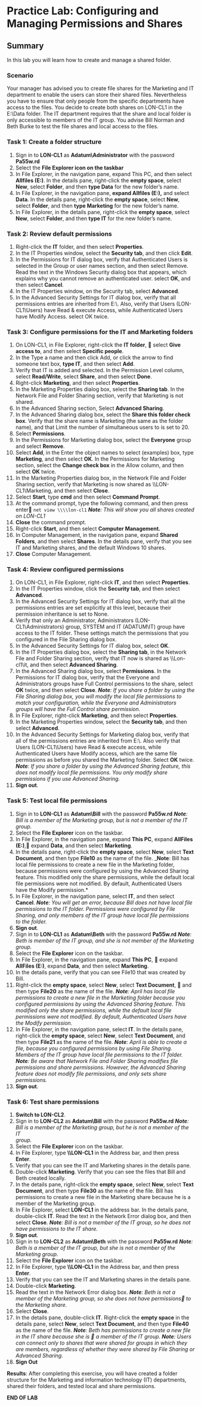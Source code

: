 # Practice Lab: Configuring and Managing Permissions and Shares

## Summary
In this lab you will learn how to create and manage a shared folder.

### Scenario
Your manager has advised you to create file shares for the Marketing and IT department to enable the users can store their shared files. Nevertheless you have to ensure that only people from the specific departments have access to the files. You decide to create both shares on LON-CL1 in the E:\\Data folder. The IT department requires that the share and local folder is only accessible to members of the IT group. You advise Bill Norman and Beth Burke to test the file shares and local access to the files.     

### Task 1: Create a folder structure 
1.  Sign in to **LON-CL1** as **Adatum\\Administrator** with the password
    **Pa55w.rd**
2.  Select the **File Explorer icon on the taskbar**
3.  In File Explorer, in the navigation pane, expand This PC, and then select
    **Allfiles (E:)**. In the details pane, right-click the **empty space**,
    select **New**, select **Folder**, and then **type Data** for the new
    folder’s name.
4.  In File Explorer, in the navigation pane, **expand Allfiles (E:),** and select
    **Data**. In the details pane, right-click the **empty space**, select
    **New**, select **Folder**, and then **type Marketing** for the new folder’s
    name.
5.  In File Explorer, in the details pane, right-click the **empty space**,
    select **New**, select **Folder**, and then **type IT** for the new folder’s
    name.

### Task 2: Review default permissions 
1.  Right-click the **IT** folder, and then select **Properties**.
2.  In the IT Properties window, select the **Security tab**, and then click
    **Edit**.
3.  In the Permissions for IT dialog box, verify that Authenticated Users is
    selected in the Group or user names section, and then select Remove. Read the
    text in the Windows Security dialog box that appears, which explains why you
    cannot remove an authenticated user. select **OK**, and then select
    **Cancel**.
4.  In the IT Properties window, on the Security tab, select **Advanced**.
5.  In the Advanced Security Settings for IT dialog box, verify that all
    permissions entries are inherited from E:\\. Also, verify that Users
    (LON-CL1\\Users) have Read & execute Access, while Authenticated Users have
    Modify Access. select OK twice.

### Task 3: Configure permissions for the IT and Marketing folders
1.  On LON-CL1, in File Explorer, right-click the **IT folder**,     select **Give access to**, and then select **Specific people**.
2.  In the Type a name and then click Add, or click the arrow to find
    someone text box, **type IT**, and then select **Add**.
3.  Verify that IT is added and selected. In the Permission Level
    column, select **Read/Write**, select **Share**, and then select **Done**.
4.  Right-click **Marketing**, and then select **Properties**.
5.  In the Marketing Properties dialog box, select the **Sharing tab**. In the
    Network File and Folder Sharing section, verify that Marketing is not
    shared.
6.  In the Advanced Sharing section, Select **Advanced Sharing**.
7.  In the Advanced Sharing dialog box, select the **Share this folder check
    box**. Verify that the share name is Marketing (the same as the folder
    name), and that Limit the number of simultaneous users to is set to 20.
9.  Select **Permissions**.
10. In the Permissions for Marketing dialog box, select the **Everyone** group
    and select **Remove**. 
11. Select **Add**, in the Enter the object names to select
    (examples) box, type **Marketing**, and then select **OK**. In the
    Permissions for Marketing section, select the **Change check box** in the
    Allow column, and then select **OK** twice.
12. In the Marketing Properties dialog box, in the Network File and Folder
    Sharing section, verify that Marketing is now shared as
    \\\\LON-CL1\\Marketing, and then select **Close**.
13. Select **Start**, type **cmd** and then select **Command Prompt**.
14. At the command prompt, type the following command, and then press enter    `net view \\\\lon-cl1`
    _**Note**: This will show you all shares created on LON-CL1_
15. **Close** the command prompt.
15. Right-click **Start**, and then select **Computer Management.**
16. In Computer Management, in the navigation pane, expand **Shared Folders**,
    and then select **Shares**. In the details pane, verify that you see IT and
    Marketing shares, and the default Windows 10 shares. 
17. **Close** Computer Management.

### Task 4: Review configured permissions 
1.  On LON-CL1, in File Explorer, right-click **IT**, and then select **Properties**.
2.  In the IT Properties window, click the **Security tab**, and then select
    **Advanced**.
3.  In the Advanced Security Settings for IT dialog box, verify that all the
    permissions entries are set explicitly at this level, because their
    permission inheritance is set to None.
4.  Verify that only an Administrator, Administrators (LON-CL1\\Administrators)
    group, SYSTEM and IT (ADATUM\\IT) group have access to the IT folder. These
    settings match the permissions that you configured in the File Sharing
    dialog box.
5.  In the Advanced Security Settings for IT dialog box, select **OK**. 
6.  In the IT Properties dialog box, select the **Sharing tab**, in the Network File and
    Folder Sharing section, verify that IT now is shared as \\\\Lon-cl1\\it, and
    then select **Advanced Sharing**.
7.  In the Advanced Sharing dialog box, select **Permissions**. In the
    Permissions for IT dialog box, verify that the Everyone and Administrators
    groups have Full Control permissions to the share, select **OK** twice, and
    then select **Close**.
    _**Note**: If you share a folder by using the File Sharing dialog box, you will
	modify the local file permissions to match your configuration, while the
	Everyone and Administrators groups will have the Full Control share
	permission._
8.  In File Explorer, right-click **Marketing**, and then select **Properties**.
9.  In the Marketing Properties window, select the **Security tab**, and then
    select **Advanced**.
10. In the Advanced Security Settings for Marketing dialog box, verify that all
    of the permissions entries are inherited from E:\\. Also verify that Users
    (LON-CL1\\Users) have Read & execute access, while Authenticated Users have
    Modify access, which are the same file permissions as before you shared the
    Marketing folder. Select **OK** twice.
    _**Note**: If you share a folder by using the Advanced Sharing feature, this does
     not modify local file permissions. You only modify share permissions if you
     use Advanced Sharing._
11.  **Sign out**.

### Task 5: Test local file permissions  
1.  Sign in to **LON-CL1** as **Adatum\\Bill** with the password **Pa55w.rd**
    _**Note**: Bill is a member of the Marketing group, but is not a member of the IT
	group._
2.  Select the **File Explorer** icon on the taskbar. 
3.  In File Explorer, in the navigation pane, expand **This PC**, expand **AllFiles (E:)**,    expand **Data**, and then select **Marketing**.
4.  In the details pane, right-click the **empty space**, select **New**, select
    **Text Document**, and then type **File10** as the name of the file.
    _**Note**: Bill has local file permissions to create a new file in the Marketing
	folder, because permissions were configured by using the Advanced Sharing
	feature. This modified only the share permissions, while the default local
	file permissions were not modified. By default, Authenticated Users have the
	Modify permission.*
5.  In File Explorer, in the navigation pane, select **IT**, and then select
    **Cancel**.
    _**Note**: You will get an error, because Bill does not have local file
	permissions to the IT folder. Permissions were configured by File Sharing,
	and only members of the IT group have local file permissions to the folder._
6.  **Sign out**.
7.  Sign in to **LON-CL1** as **Adatum\\Beth** with the password **Pa55w.rd**
    _**Note**: Beth is member of the IT group, and she is not member of the Marketing
	group._
7.  Select the **File Explorer** icon on the taskbar.
8.  In File Explorer, in the navigation pane, expand **This PC**,     expand **AllFiles (E:)**, expand **Data**, and then select **Marketing**.
9.  In the details pane, verify that you can see File10 that was created by
    Bill. 
10. Right-click the **empty space**, select **New**, select **Text Document**,     and then type **File20** as the name of the file.
    _**Note**: April has local file permissions to create a new file in the Marketing
	folder because you configured permissions by using the Advanced Sharing
	feature. This modified only the share permissions, while the default local
	file permissions were not modified. By default, Authenticated Users have the
	Modify permission._
11. In File Explorer, in the navigation pane, select **IT**. In the details
    pane, right-click the **empty space**, select **New**, select **Text
    Document**, and then type **File21** as the name of the file.
    _**Note**: April is able to create a file, because you configured permissions by
	using File Sharing. Members of the IT group have local file permissions to
	the IT folder._
    _**Note**: Be aware that Network File and Folder Sharing modifies file
	permissions and share permissions. However, the Advanced Sharing feature
	does not modify file permissions, and only sets share permissions._
12. **Sign out**.

### Task 6: Test share permissions 
1.  **Switch to LON-CL2**.
2.  Sign in to **LON-CL2** as **Adatum\\Bill** with the password **Pa55w.rd**
    _**Note**: Bill is a member of the Marketing group, but he is not a member of the IT	
	group._
3.  Select the **File Explorer** icon on the taskbar.
4.  In File Explorer, type **\\\\LON-CL1** in the Address bar, and then press **Enter**.
5.  Verify that you can see the IT and Marketing shares in the details pane.
6.  Double-click **Marketing**. Verify that you can see the files that Bill and
    Beth created locally.
7.  In the details pane, right-click the **empty space**, select **New**, select
    **Text Document**, and then type **File30** as the name of the file. Bill
    has permissions to create a new file in the Marketing share because he is a
    member of the Marketing group.
8.  In File Explorer, select **LON-CL1** in the address bar. In the details pane,
    double-click **IT**. Read the text in the Network Error dialog box, and then
    select **Close**.
    _**Note**: Bill is not a member of the IT group, so he does not have permissions
	to the IT share._
9.  **Sign out**.
10. Sign in to **LON-CL2** as **Adatum\\Beth** with the password **Pa55w.rd**
    _**Note**: Beth is a member of the IT group, but she is not a member of the Marketing
	group._
11. Select the **File Explorer** icon on the taskbar. 
12. In File Explorer, type **\\\\LON-CL1** in the Address bar, and then press **Enter**.
13. Verify that you can see the IT and Marketing shares in the details pane.
14. Double-click **Marketing**.
15. Read the text in the Network Error dialog box. 
    _**Note**: Beth is not a member of the Marketing group, so she does not have permissions    to the Marketing share._
16. Select **Close**.
17. In the details pane, double-click **IT**. Right-click the **empty space** in
    the details pane, select **New**, select **Text Document**, and then type
    **File40** as the name of the file. 
    _**Note**: Beth has permissions to create a new file in the IT share because she is     a member of the IT group._
    _**Note**: Users can connect only to shares that were shared for groups in which
	they are members, regardless of whether they were shared by File Sharing or
	Advanced Sharing._
18. **Sign Out**

**Results**: After completing this exercise, you will have created a folder
structure for the Marketing and information technology (IT) departments,
shared their folders, and tested local and share permissions.

**END OF LAB**